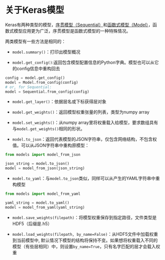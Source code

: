 # 关于Keras模型

Keras有两种类型的模型，[序贯模型（Sequential）](sequential.md)和[函数式模型（Model）](model.md)，函数式模型应用更为广泛，序贯模型是函数式模型的一种特殊情况。

两类模型有一些方法是相同的：

* ```model.summary()```：打印出模型概况

* ```model.get_config()```:返回包含模型配置信息的Python字典。模型也可以从它的config信息中重构回去


```python	
config = model.get_config()
model = Model.from_config(config)
# or, for Sequential:
model = Sequential.from_config(config)
```

* ```model.get_layer()```：依据层名或下标获得层对象

* ```model.get_weights()```：返回模型权重张量的列表，类型为numpy array

* ```model.set_weights()```：从numpy array里将权重载入给模型，要求数组具有与```model.get_weights()```相同的形状。

* ```model.to_json```：返回代表模型的JSON字符串，仅包含网络结构，不包含权值。可以从JSON字符串中重构原模型：

```python
from models import model_from_json

json_string = model.to_json()
model = model_from_json(json_string)
```

* ```model.to_yaml```：与```model.to_json```类似，同样可以从产生的YAML字符串中重构模型

```python
from models import model_from_yaml

yaml_string = model.to_yaml()
model = model_from_yaml(yaml_string)
```	

* ```model.save_weights(filepath)```：将模型权重保存到指定路径，文件类型是HDF5（后缀是.h5）

* ```model.load_weights(filepath, by_name=False)```：从HDF5文件中加载权重到当前模型中, 默认情况下模型的结构将保持不变。如果想将权重载入不同的模型（有些层相同）中，则设置```by_name=True```，只有名字匹配的层才会载入权重
